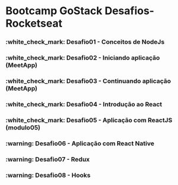 <h1>Bootcamp GoStack Desafios- Rocketseat</h1>


<h3>:white_check_mark: Desafio01 - Conceitos de NodeJs</h3>
<h3>:white_check_mark: Desafio02 - Iniciando aplicação (MeetApp)</h3>
<h3>:white_check_mark: Desafio03 - Continuando aplicação (MeetApp)</h3>
<h3>:white_check_mark: Desafio04 - Introdução ao React</h3>
<h3>:white_check_mark: Desafio05 - Aplicação com ReactJS (modulo05)</h3>
<h3>:warning: Desafio06 - Aplicação com React Native</h3>
<h3>:warning: Desafio07 - Redux</h3>
<h3>:warning: Desafio08 - Hooks</h3>
